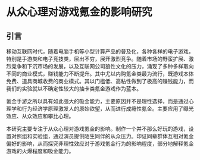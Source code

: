 # 从众心理对游戏氪金的影响研究

## 引言

移动互联网时代，随着电脑手机等小型计算产品的普及化，各种各样的电子游戏，特别是手游类和电子竞技类，层出不穷，展开激烈竞争。随着市场的野蛮扩展、激烈竞争和下沉市场的发展，以及互联网公司狼性文化的压力，涌现了多种多样取向不同的商业模式，赚钱能力不断提升。其中尤以内购氪金类最为流行，既游戏本体免费、道具商城收费的商业模式。其以门槛低、高粘性做到了极高的赚钱能力，而我们的实验就以不确定性较大的抽卡类氪金游戏作为蓝本。

氪金手游之所以具有如此强大的吸金能力，主要原因并不是理性选择，而是通过心理学和行为经济学原理激发人的原始欲望，从而进行成瘾性氪金。主要应用了曝光效应、从众效应和攀比心理。

本研究主要专注于从众心理对游戏氪金的影响。制作一个并不那么好玩的游戏，设置对照组和实验组，通过演员提供陌生同伴的从众压力。印证同辈群体互相对氪金偏好的影响，从而探究非理性效应对于游戏氪金行为的影响程度，部分地解释氪金游戏的火爆程度和吸金能力。
